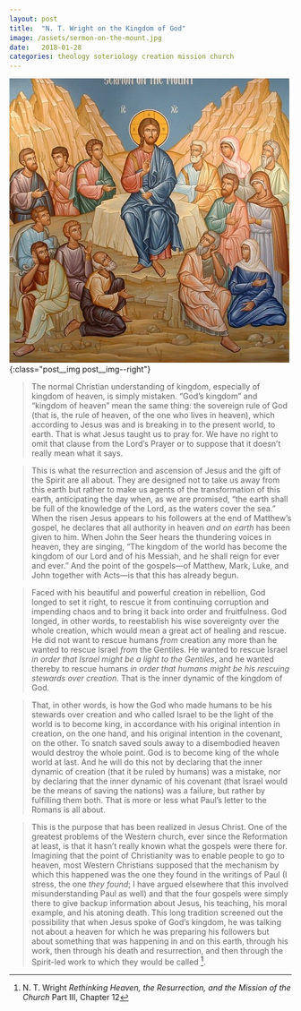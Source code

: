 ```yaml
---
layout: post
title:  "N. T. Wright on the Kingdom of God"
image: /assets/sermon-on-the-mount.jpg
date:   2018-01-28
categories: theology soteriology creation mission church
---
```


![The sermon on the mount](/assets/sermon-on-the-mount.jpg){:class="post__img post__img--right"}
>The normal Christian understanding of kingdom, especially of kingdom of heaven, is simply mistaken. “God’s kingdom” and “kingdom of heaven” mean the same thing: the sovereign rule of God (that is, the rule of heaven, of the one who lives in heaven), which according to Jesus was and is breaking in to the present world, to earth. <!--excerpt--> That is what Jesus taught us to pray for. We have no right to omit that clause from the Lord’s Prayer or to suppose that it doesn’t really mean what it says. 

>This is what the resurrection and ascension of Jesus and the gift of the Spirit are all about. They are designed not to take us away from this earth but rather to make us agents of the transformation of this earth, anticipating the day when, as we are promised, “the earth shall be full of the knowledge of the Lord, as the waters cover the sea.” When the risen Jesus appears to his followers at the end of Matthew’s gospel, he declares that all authority in heaven _and on earth_ has been given to him. When John the Seer hears the thundering voices in heaven, they are singing, “The kingdom of the world has become the kingdom of our Lord and of his Messiah, and he shall reign for ever and ever.” And the point of the gospels—of Matthew, Mark, Luke, and John together with Acts—is that this has already begun.

>Faced with his beautiful and powerful creation in rebellion, God longed to set it right, to rescue it from continuing corruption and impending chaos and to bring it back into order and fruitfulness. God longed, in other words, to reestablish his wise sovereignty over the whole creation, which would mean a great act of healing and rescue. He did not want to rescue humans _from_ creation any more than he wanted to rescue Israel _from_ the Gentiles. He wanted to rescue Israel _in order that Israel might be a light to the Gentiles_, and he wanted thereby to rescue humans _in order that humans might be his rescuing stewards over creation._ That is the inner dynamic of the kingdom of God. 

>That, in other words, is how the God who made humans to be his stewards over creation and who called Israel to be the light of the world is to become king, in accordance with his original intention in creation, on the one hand, and his original intention in the covenant, on the other. To snatch saved souls away to a disembodied heaven would destroy the whole point. God is to become king of the whole world at last. And he will do this not by declaring that the inner dynamic of creation (that it be ruled by humans) was a mistake, nor by declaring that the inner dynamic of his covenant (that Israel would be the means of saving the nations) was a failure, but rather by fulfilling them both. That is more or less what Paul’s letter to the Romans is all about. 

>This is the purpose that has been realized in Jesus Christ. One of the greatest problems of the Western church, ever since the Reformation at least, is that it hasn’t really known what the gospels were there for. Imagining that the point of Christianity was to enable people to go to heaven, most Western Christians supposed that the mechanism by which this happened was the one they found in the writings of Paul (I stress, the one _they found_; I have argued elsewhere that this involved misunderstanding Paul as well) and that the four gospels were simply there to give backup information about Jesus, his teaching, his moral example, and his atoning death. This long tradition screened out the possibility that when Jesus spoke of God’s kingdom, he was talking not about a heaven for which he was preparing his followers but about something that was happening in and on this earth, through his work, then through his death and resurrection, and then through the Spirit-led work to which they would be called [^1].

[^1]: N. T. Wright _Rethinking Heaven, the Resurrection, and the Mission of the Church_ Part III, Chapter 12
